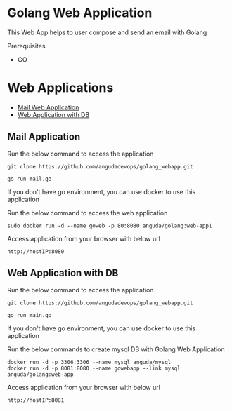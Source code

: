# Golang Web Application

This Web App helps to user compose and send an email with Golang

Prerequisites
- GO

# Web Applications
- [Mail Web Application](#Mail-Application)
- [Web Application with DB](#Web-Application-with-DB)

## Mail Application

Run the below command to access the application 
```
git clone https://github.com/angudadevops/golang_webapp.git

go run mail.go
```

If you don't have go environment, you can use docker to use this application 

Run the below command to access the web application 
```
sudo docker run -d --name goweb -p 80:8080 anguda/golang:web-app1
```

Access application from your browser with below url
```
http://hostIP:8080
```
## Web Application with DB

Run the below command to access the application 
```
git clone https://github.com/angudadevops/golang_webapp.git

go run main.go
```

If you don't have go environment, you can use docker to use this application 

Run the below commands to create mysql DB with Golang Web Application 

```
docker run -d -p 3306:3306 --name mysql anguda/mysql
docker run -d -p 8081:8080 --name gowebapp --link mysql anguda/golang:web-app
```
Access application from your browser with below url
```
http://hostIP:8081
```
